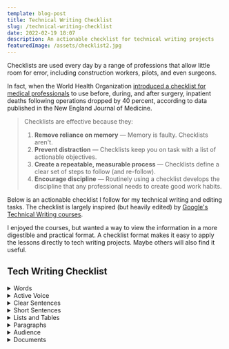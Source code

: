 ```yaml
---
template: blog-post
title: Technical Writing Checklist
slug: /technical-writing-checklist
date: 2022-02-19 18:07
description: An actionable checklist for technical writing projects
featuredImage: /assets/checklist2.jpg
---
```





Checklists are used every day by a range of professions that allow little room for error, including construction workers, pilots, and even surgeons. 

In fact, when the World Health Organization [introduced a checklist for medical professionals](https://www.npr.org/templates/story/story.php?storyId=122226184) to use before, during, and after surgery, inpatient deaths following operations dropped by 40 percent, according to data published in the New England Journal of Medicine.




>Checklists are effective because they:
>1. **Remove reliance on memory** — Memory is faulty. Checklists aren't. 
>2. **Prevent distraction** — Checklists keep you on task with a list of actionable objectives.
>3. **Create a repeatable, measurable process** — Checklists define a clear set of steps to follow (and re-follow).
>4. **Encourage discipline** — Routinely using a checklist develops the discipline that any professional needs to create good work habits.


Below is an actionable checklist I follow for my technical writing and editing tasks. The checklist is largely inspired (but heavily edited) by [Google's Technical Writing courses](https://developers.google.com/tech-writing/one). 

I enjoyed the courses, but wanted a way to view the information in a more digestible and practical format. A checklist format makes it easy to apply the lessons directly to tech writing projects. Maybe others will also find it useful.

## Tech Writing Checklist

<details>
<summary>Words</summary>

- [ ] Define new or unfamiliar terms
- [ ] Use terms consistently


		Don't cycle between different words for the same thing
- [ ] Use acronyms properly


		Do define acronyms that appear many times
		Don’t define acronyms that would only be used a few times
		First use, spell out term and put acronym in parentheses
		Use only the acronym going forward


- [ ] Use pronouns clearly


		Introduce the noun before using a pronoun
		Place the pronoun close to the referring noun
		Make sure “it” and “they” have clear referring nouns
		Include a noun immediately after using “this” or “that”

</details>

<details>
<summary>Active Voice</summary>

- [ ] Use mostly active voice rather than passive voice

		Active voice = actor + verb + target
		Passive voice = target + verb + actor
</details>

<details>
<summary>Clear Sentences</summary>

- [ ] Choose strong verbs

		Avoid forms of be: is, are, am, was, were, etc.
		Avoid weak verbs like “occurs” and “happens”
- [ ] Reduce there is/there are

		Replace with a real subject and a real verb
- [ ] Minimize amorphous adjectives and adverbs

		Replace with objective/numerical information

</details>

<details>
<summary>Short Sentences</summary>

- [ ] Focus each sentence on a single idea

		Avoid forms of be: is, are, am, was, were, etc.
		Avoid weak verbs like “occurs” and “happens”

- [ ] Convert some long sentences to lists
- [ ] Reduce extra words that don't help the reader
- [ ] Reduce subordinate clauses

		These usually begin with which, that, because, since, etc.

</details>

<details>
<summary>Lists and Tables</summary>

- [ ] Use a bulleted list or a numbered list for ordered items

		Start numbered list items with imperative verbs
- [ ] Introduce each list and table

		Consider using the word "following" in the intro sentence
- [ ] Keep list items parallel

		List items agree in: grammar, category, caps, punctuation
- [ ] Create readable tables

		Label each column with header
		Keep cell text short (no more than two sentences)
		Keep info inside each column parallel

</details>

<details>
<summary>Paragraphs</summary>

- [ ] Write a focused opening sentence

		Establish the paragraph's central point
- [ ] Focus each paragraph on a single topic

		Each paragraph is an independent unit of logic
- [ ] Answer what, why, and how

		What are you telling your reader?
		Why is it important that the reader know this?
		How should the reader use this knowledge?
- [ ] Create readable tables

		Label each column with header
		Keep cell text short (no more than two sentences)
		Keep info inside each column parallel

</details>

<details>
<summary>Audience</summary>

- [ ] Define your audience

		Identify audience roles. Sample roles include:
			- software engineers
			- scientists
			- technical program managers
			- non-technical positions
- [ ] Determine what you audience needs to learn

		What are you telling your reader?
		Why is it important that the reader know this?
		How should the reader use this knowledge?

- [ ] Write for your audience

		Consider appropriate vocabulary, concepts, abbreviations, etc.
- [ ] Use simple words over complex words
- [ ] Keep writing culturally neutral
- [ ] Avoid idioms
</details>

<details>
<summary>Documents</summary>

- [ ] State your document's scope (and non-scope)

		Explain what your document covers and does not cover
- [ ] State your audience

		Specify any prerequisite knowledge or experience
- [ ] Summarize key points at the start

		Answer readers' essential questions
- [ ] Define your audience's needs

		Who is your target audience?
		What is your audience's goal?
		What do readers know before they read your document?
		What will readers know after they read your document?
- [ ] Organize the document to meet your audience's needs

		Create a logical outline

</details>